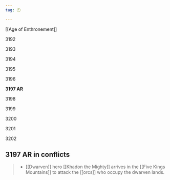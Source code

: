 ```yaml
---
tag: 🕛

---
```

[[Age of Enthronement]]


3192

3193

3194

3195

3196

**3197 AR**

3198

3199

3200

3201

3202



## 3197 AR in conflicts

>  - [[Dwarven]] hero [[Khadon the Mighty]] arrives in the [[Five Kings Mountains]] to attack the [[orcs]] who occupy the dwarven lands.







